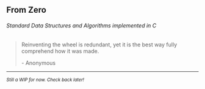 ## From Zero

###### Standard Data Structures and Algorithms implemented in C 

> Reinventing the wheel is redundant, yet it is the best way fully comprehend how it was made. 
>
> \- Anonymous 

<hr />

<small> *Still a WIP for now. Check back later!* </small>